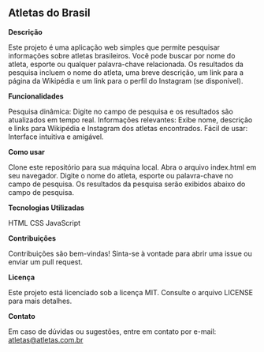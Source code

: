 <h2>Atletas do Brasil</h2>

**Descrição**

Este projeto é uma aplicação web simples que permite pesquisar informações sobre atletas brasileiros. Você pode buscar por nome do atleta, esporte ou qualquer palavra-chave relacionada. Os resultados da pesquisa incluem o nome do atleta, uma breve descrição, um link para a página da Wikipédia e um link para o perfil do Instagram (se disponível).

**Funcionalidades**

Pesquisa dinâmica: Digite no campo de pesquisa e os resultados são atualizados em tempo real.
Informações relevantes: Exibe nome, descrição e links para Wikipédia e Instagram dos atletas encontrados.
Fácil de usar: Interface intuitiva e amigável.

**Como usar**

Clone este repositório para sua máquina local.
Abra o arquivo index.html em seu navegador.
Digite o nome do atleta, esporte ou palavra-chave no campo de pesquisa.
Os resultados da pesquisa serão exibidos abaixo do campo de pesquisa.

**Tecnologias Utilizadas**

HTML
CSS
JavaScript

**Contribuições**

Contribuições são bem-vindas! Sinta-se à vontade para abrir uma issue ou enviar um pull request.   

**Licença**

Este projeto está licenciado sob a licença MIT. Consulte o arquivo LICENSE para mais detalhes.   

**Contato**

Em caso de dúvidas ou sugestões, entre em contato por e-mail: atletas@atletas.com.br   


